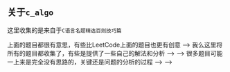 ## 关于`c_algo`

这里收集的是来自于`C语言名题精选百则技巧篇`

上面的题目都很有意思，有些比LeetCode上面的题目也更有创意 --> 
我么这里将所有的题目都收集了，有些是提供了一些自己的解法和分析 -->
--> 很多题目可能一上来是完全没有思路的，关键还是问题的分析的过程 -->
--> 